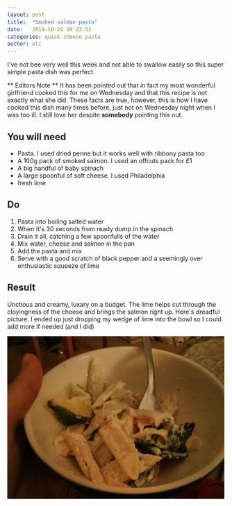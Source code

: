 ```yaml
---
layout: post
title:  "Smoked salmon pasta"
date:   2014-10-24 19:22:52
categories: quick cheese pasta
author: oli
---
```


I've not bee very well this week and not able to swallow easily so this super simple pasta dish was perfect.

** Editors Note **
It has been pointed out that in fact my most wonderful girlfriend cooked this for me on Wednesday and that this recipe is not exactly what she did.  These facts are true, however, this is how I have cooked this dish many times before, just not on Wednesday night when I was too ill.  I still love her despite **somebody** pointing this out.

## You will need

* Pasta.  I used dried penne but it works well with ribbony pasta too
* A 100g pack of smoked salmon.  I used an offcuts pack for £1
* A big handful of baby spinach
* A large spoonful of soft cheese. I used Philadelphia
* fresh lime

## Do

1. Pasta into boiling salted water
2. When it's 30 seconds from ready dump in the spinach
3. Drain it all, catching a few spoonfulls of the water
4. Mix water, cheese and salmon in the pan
5. Add the pasta and mix
6. Serve with a good scratch of black pepper and a seemingly over enthusiastic squeeze of lime

## Result

Unctious and creamy, luxary on a budget.  The lime helps cut through the cloyingness of the cheese and brings the salmon right up.  Here's  dreadful picture.  I ended up just dropping my wedge of lime into the bowl so I could add more if needed (and I did)

![Smoked salmon and spinach pasta](/images/smoked_salmon_spinch_pasta.jpg "Sorry for the potato quality photo")